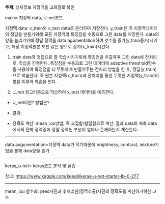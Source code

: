 __주제__: 생체정보 지정맥을 고화질로 복원


main= 지정맥 data, U-net코드

지정맥 data: x_train와 x_test data로 분리하여 저장한다. y_train은 각 지정맥데이터의 정답을 만들기위해 모든 지정맥의 특징점을 수동으로 그린 data를 저장한다.
data의 양을 늘리기위해 정답 정맥을 data agumentation하여 갯수를 증가(y_train증가)시키고, 해당 지정맥원본 또한 같은 양으로 증가(x_train)시킨다.

1. train data의 정답으로 잘 학습시키기위해 특징점을 추출하여 그린 data에 전처리 후, 학습을 진행한다. 
특징점을 수동으로 그린 데이터에 adaptive threshold함수를 사용하여 특징점을 더 뚜렷하게 만들어주는 전처리 방법을 한 후, 정답(y_train)으로 학습한다. 즉 원본 지정맥(x_train)과 전처리를 통한 뚜렷한 지정맥(y_train)이 쌍을 이루어 학습을 한다.


2. U_net 알고리즘으로 학습하여 x_test 데이터를 예측한다.
- U_net이란? 방법은? 

- 결과: 

- 정확도 계산: mean_iou방법, 즉 교집합/합집합으로 계산. 결과 data와 예측 data에서의 전체 정맥중에 정말 정맥인 부분이 얼마나 존재하는지 계산한다. 

----------------
data augumentation=지정맥 data가 적기때문에 brightness, contrast, mixture기법을 통해 data양을 증가

----------------

keras_u-net= keras코드 분석 및 실습

참고: https://www.kaggle.com/keegil/keras-u-net-starter-lb-0-277

-----------------

mean_iou 함수화: pred사진과 후처리한(정맥추출)사진의 정확도를 계산하기위한 코드


